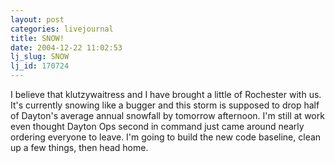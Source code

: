 ```yaml
---
layout: post
categories: livejournal
title: SNOW!
date: 2004-12-22 11:02:53
lj_slug: SNOW
lj_id: 170724
---
```

I believe that klutzywaitress and I have brought a little of Rochester with us. It's currently snowing like a bugger and this storm is supposed to drop half of Dayton's average annual snowfall by tomorrow afternoon. I'm still at work even thought Dayton Ops second in command just came around nearly ordering everyone to leave. I'm going to build the new code baseline, clean up a few things, then head home.
